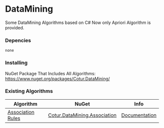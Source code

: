 
# DataMining

 Some DataMining Algorithms based on C#
 Now only Apriori Algorithm is provided.

### Depencies
```
none
```

### Installing


NuGet Package That Includes All Algorithms: https://www.nuget.org/packages/Cotur.DataMining/


### Existing Algorithms

|Algorithm|NuGet|Info|
|---|---|---|
|[Association Rules](https://github.com/cotur/DataMining/tree/master/src/Association)|[Cotur.DataMining.Association](https://www.nuget.org/packages/Cotur.DataMining.Association)|[Documentation](https://github.com/cotur/DataMining/tree/master/src/Association/README.md)|
